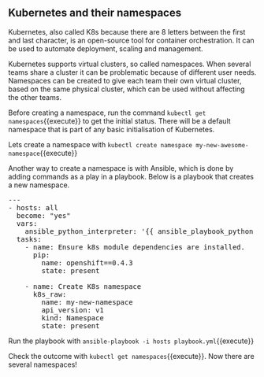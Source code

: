 ## Kubernetes and their namespaces

Kubernetes, also called K8s because there are 8 letters between the first and last character, is an open-source tool for container orchestration. It can be used to automate deployment, scaling and management.

Kubernetes supports virtual clusters, so called namespaces. When several teams share a cluster it can be problematic because of different user needs. Namespaces can be created to give each team their own virtual cluster, based on the same physical cluster, which can be used without affecting the other teams.

Before creating a namespace, run the command `kubectl get namespaces`{{execute}} to get the initial status. There will be a default namespace that is part of any basic initialisation of Kubernetes.

Lets create a namespace with
`kubectl create namespace my-new-awesome-namespace`{{execute}}

Another way to create a namespace is with Ansible, which is done by adding commands as a play in a playbook. Below is a playbook that creates a new namespace.
<pre class="file"
 data-filename="./playbook.yml"
  data-target="replace">
---
- hosts: all
  become: "yes"
  vars:
    ansible_python_interpreter: '{{ ansible_playbook_python }}'
  tasks:
    - name: Ensure k8s module dependencies are installed.
      pip:
        name: openshift==0.4.3
        state: present

    - name: Create K8s namespace
      k8s_raw:
        name: my-new-namespace
        api_version: v1
        kind: Namespace
        state: present
</pre>

Run the playbook with `ansible-playbook -i hosts playbook.yml`{{execute}}

Check the outcome with `kubectl get namespaces`{{execute}}. Now there are several namespaces!
